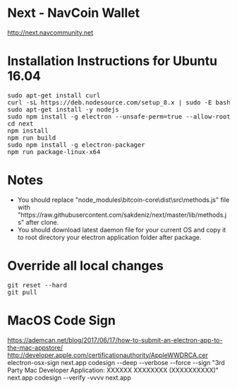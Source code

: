 # Next - NavCoin Wallet
http://next.navcommunity.net

Installation Instructions for Ubuntu 16.04
==========================================
<pre>
sudo apt-get install curl
curl -sL https://deb.nodesource.com/setup_8.x | sudo -E bash -
sudo apt-get install -y nodejs
sudo npm install -g electron --unsafe-perm=true --allow-root
cd next
npm install
npm run build
sudo npm install -g electron-packager
npm run package-linux-x64
</pre>

Notes
=====
<ul>
<li>You should replace "node_modules\bitcoin-core\dist\src\methods.js" file with "https://raw.githubusercontent.com/sakdeniz/next/master/lib/methods.js" after clone.</li>
<li>You should download latest daemon file for your current OS and copy it to root directory your electron application folder after package.</li>
</ul>

Override all local changes
==========================
<pre>
git reset --hard
git pull
</pre>

MacOS Code Sign
==========================
https://ademcan.net/blog/2017/06/17/how-to-submit-an-electron-app-to-the-mac-appstore/
http://developer.apple.com/certificationauthority/AppleWWDRCA.cer
electron-osx-sign next.app
codesign --deep --verbose --force --sign "3rd Party Mac Developer Application: XXXXXX XXXXXXXX (XXXXXXXXXX)" next.app
codesign --verify -vvvv next.app